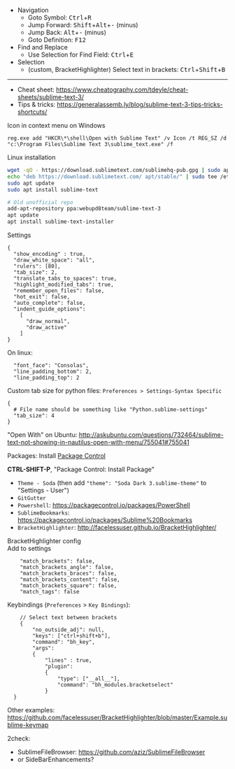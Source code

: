 * Navigation
   * Goto Symbol: <kbd>Ctrl</kbd>+<kbd>R</kbd>
   * Jump Forward: <kbd>Shift</kbd>+<kbd>Alt</kbd>+<kbd>-</kbd> (minus)
   * Jump Back: <kbd>Alt</kbd>+<kbd>-</kbd> (minus)
   * Goto Definition: <kbd>F12</kbd>
* Find and Replace
   * Use Selection for Find Field: <kbd>Ctrl</kbd>+<kbd>E</kbd>
* Selection
   * (custom, BracketHighlighter) Select text in brackets: <kbd>Ctrl</kbd>+<kbd>Shift</kbd>+<kbd>B</kbd>

------
* Cheat sheet: https://www.cheatography.com/tdeyle/cheat-sheets/sublime-text-3/
* Tips & tricks: https://generalassemb.ly/blog/sublime-text-3-tips-tricks-shortcuts/

Icon in context menu on Windows
```
reg.exe add "HKCR\*\shell\Open with Sublime Text" /v Icon /t REG_SZ /d "c:\Program Files\Sublime Text 3\sublime_text.exe" /f
```
Linux installation
```bash
wget -qO - https://download.sublimetext.com/sublimehq-pub.gpg | sudo apt-key add -
echo "deb https://download.sublimetext.com/ apt/stable/" | sudo tee /etc/apt/sources.list.d/sublime-text.list
sudo apt update
sudo apt install sublime-text

# Old unofficial repo
add-apt-repository ppa:webupd8team/sublime-text-3
apt update
apt install sublime-text-installer
```
Settings
```
{
  "show_encoding" : true,
  "draw_white_space": "all",
  "rulers": [80],
  "tab_size": 2,
  "translate_tabs_to_spaces": true,
  "highlight_modified_tabs": true,
  "remember_open_files": false,
  "hot_exit": false,
  "auto_complete": false,
  "indent_guide_options":
    [
      "draw_normal",
      "draw_active"
    ]
}
```
On linux:
```
  "font_face": "Consolas",
  "line_padding_bottom": 2,
  "line_padding_top": 2
```
Custom tab size for python files: `Preferences > Settings-Syntax Specific`
```
{
  # File name should be something like "Python.sublime-settings"
  "tab_size": 4
}
```

"Open With" on Ubuntu: http://askubuntu.com/questions/732464/sublime-text-not-showing-in-nautilus-open-with-menu/755041#755041

Packages:
Install [Package Control](https://packagecontrol.io/installation#st3)

**CTRL-SHIFT-P**, "Package Control: Install Package"

* `Theme - Soda` (then add `"theme": "Soda Dark 3.sublime-theme"` to "Settings - User")
* `GitGutter`
* `Powershell`: https://packagecontrol.io/packages/PowerShell
* `SublimeBookmarks`: https://packagecontrol.io/packages/Sublime%20Bookmarks
* `BracketHighlighter`: http://facelessuser.github.io/BracketHighlighter/

BracketHighlighter config  
Add to settings
```
    "match_brackets": false,
    "match_brackets_angle": false,
    "match_brackets_braces": false,
    "match_brackets_content": false,
    "match_brackets_square": false,
    "match_tags": false
```
Keybindings (`Preferences` > `Key Bindings`):
```
	// Select text between brackets
	{
	    "no_outside_adj": null,
	    "keys": ["ctrl+shift+b"],
	    "command": "bh_key",
	    "args":
	    {
	        "lines" : true,
	        "plugin":
	        {
	            "type": ["__all__"],
	            "command": "bh_modules.bracketselect"
	        }
  }
```
Other examples: https://github.com/facelessuser/BracketHighlighter/blob/master/Example.sublime-keymap

2check:
* SublimeFileBrowser: https://github.com/aziz/SublimeFileBrowser
* or SideBarEnhancements?

